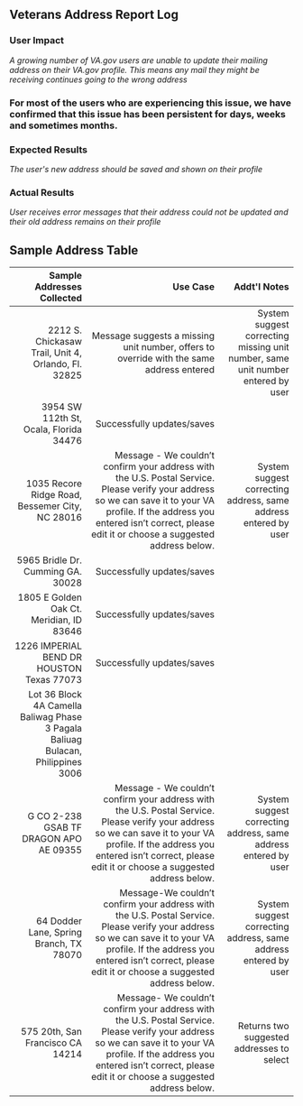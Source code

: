 ## Veterans Address Report Log 

### User Impact
*A growing number of VA.gov users are unable to update their mailing address on their VA.gov profile. This means any mail they might be receiving continues going to the wrong address*

### For most of the users who are experiencing this issue, we have confirmed that this issue has been persistent for days, weeks and sometimes months.

### Expected Results
*The user's new address should be saved and shown on their profile*

### Actual Results
*User receives error messages that their address could not be updated and their old address remains on their profile*

## Sample Address Table

| Sample Addresses Collected| Use Case        | Addt'l Notes |
| -----------------------:| ---------------------------:| -------------------------:
|2212 S. Chickasaw Trail, Unit 4, Orlando, Fl. 32825| Message suggests a missing unit number, offers to override with the same address entered|System suggest correcting missing unit number, same unit number entered by user|
|3954 SW 112th St, Ocala, Florida 34476|Successfully updates/saves|
|1035 Recore Ridge Road, Bessemer City, NC 28016|Message - We couldn’t confirm your address with the U.S. Postal Service. Please verify your address so we can save it to your VA profile. If the address you entered isn’t correct, please edit it or choose a suggested address below.|System suggest correcting address, same address entered by user|
|5965 Bridle Dr. Cumming GA. 30028|Successfully updates/saves|
|1805 E Golden Oak Ct. Meridian, ID 83646|Successfully updates/saves|
|1226 IMPERIAL BEND DR HOUSTON Texas 77073|Successfully updates/saves|
|Lot 36 Block 4A Camella Baliwag Phase 3 Pagala Baliuag Bulacan, Philippines 3006|
|G CO 2-238 GSAB TF DRAGON APO AE 09355|Message - We couldn’t confirm your address with the U.S. Postal Service. Please verify your address so we can save it to your VA profile. If the address you entered isn’t correct, please edit it or choose a suggested address below.| System suggest correcting address, same address entered by user|
|64 Dodder Lane, Spring Branch, TX 78070|Message-We couldn’t confirm your address with the U.S. Postal Service. Please verify your address so we can save it to your VA profile. If the address you entered isn’t correct, please edit it or choose a suggested address below.|System suggest correcting address, same address entered by user|
|575 20th, San Francisco CA 14214 |Message- We couldn’t confirm your address with the U.S. Postal Service. Please verify your address so we can save it to your VA profile. If the address you entered isn’t correct, please edit it or choose a suggested address below.|Returns two suggested addresses to select|
